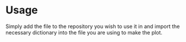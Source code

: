 # Usage

Simply add the file to the repository you wish to use it in and import the necessary 
dictionary into the file you are using to make the plot. 
